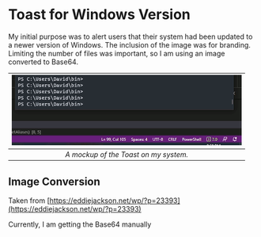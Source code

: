 # Toast for Windows Version

My initial purpose was to alert users that their system had been updated to a newer version of Windows. The inclusion of the image was for branding. Limiting the number of files was important, so I am using an image converted to Base64.

| ![Animation of the Toast message](toasty.gif) |
| :---: |
| _A mockup of the Toast on my system._ |

## Image Conversion

Taken from [https://eddiejackson.net/wp/?p=23393](https://eddiejackson.net/wp/?p=23393)

Currently, I am getting the Base64 manually
